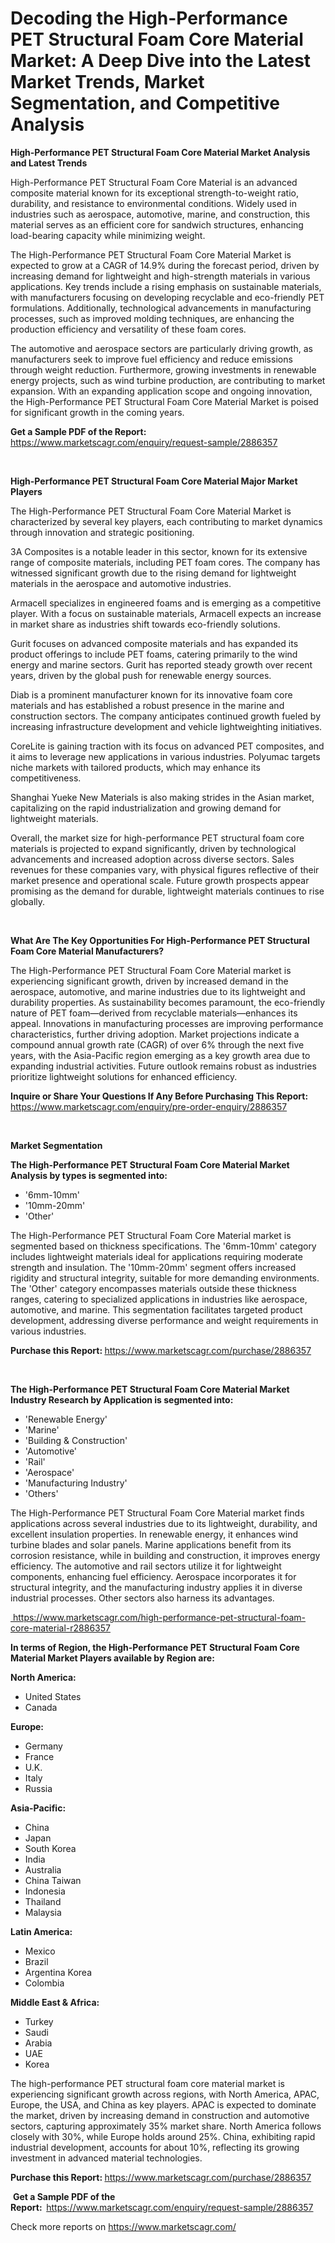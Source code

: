 <p><h1>Decoding the High-Performance PET Structural Foam Core Material Market: A Deep Dive into the Latest Market Trends, Market Segmentation, and Competitive Analysis</h1></p><p><strong>High-Performance PET Structural Foam Core Material Market Analysis and Latest Trends</strong></p>
<p><p>High-Performance PET Structural Foam Core Material is an advanced composite material known for its exceptional strength-to-weight ratio, durability, and resistance to environmental conditions. Widely used in industries such as aerospace, automotive, marine, and construction, this material serves as an efficient core for sandwich structures, enhancing load-bearing capacity while minimizing weight.</p><p>The High-Performance PET Structural Foam Core Material Market is expected to grow at a CAGR of 14.9% during the forecast period, driven by increasing demand for lightweight and high-strength materials in various applications. Key trends include a rising emphasis on sustainable materials, with manufacturers focusing on developing recyclable and eco-friendly PET formulations. Additionally, technological advancements in manufacturing processes, such as improved molding techniques, are enhancing the production efficiency and versatility of these foam cores.</p><p>The automotive and aerospace sectors are particularly driving growth, as manufacturers seek to improve fuel efficiency and reduce emissions through weight reduction. Furthermore, growing investments in renewable energy projects, such as wind turbine production, are contributing to market expansion. With an expanding application scope and ongoing innovation, the High-Performance PET Structural Foam Core Material Market is poised for significant growth in the coming years.</p></p>
<p><strong>Get a Sample PDF of the Report:&nbsp;</strong> <a href="https://www.marketscagr.com/enquiry/request-sample/2886357?utm_campaign=1905&utm_medium=2&utm_source=Github&utm_content=ia&utm_term=13032025&utm_id=high-performance-pet-structural-foam-core-material">https://www.marketscagr.com/enquiry/request-sample/2886357</a></p>
<p>&nbsp;</p>
<p><strong>High-Performance PET Structural Foam Core Material Major Market Players</strong></p>
<p><p>The High-Performance PET Structural Foam Core Material Market is characterized by several key players, each contributing to market dynamics through innovation and strategic positioning.</p><p>3A Composites is a notable leader in this sector, known for its extensive range of composite materials, including PET foam cores. The company has witnessed significant growth due to the rising demand for lightweight materials in the aerospace and automotive industries. </p><p>Armacell specializes in engineered foams and is emerging as a competitive player. With a focus on sustainable materials, Armacell expects an increase in market share as industries shift towards eco-friendly solutions. </p><p>Gurit focuses on advanced composite materials and has expanded its product offerings to include PET foams, catering primarily to the wind energy and marine sectors. Gurit has reported steady growth over recent years, driven by the global push for renewable energy sources.</p><p>Diab is a prominent manufacturer known for its innovative foam core materials and has established a robust presence in the marine and construction sectors. The company anticipates continued growth fueled by increasing infrastructure development and vehicle lightweighting initiatives.</p><p>CoreLite is gaining traction with its focus on advanced PET composites, and it aims to leverage new applications in various industries. Polyumac targets niche markets with tailored products, which may enhance its competitiveness.</p><p>Shanghai Yueke New Materials is also making strides in the Asian market, capitalizing on the rapid industrialization and growing demand for lightweight materials.</p><p>Overall, the market size for high-performance PET structural foam core materials is projected to expand significantly, driven by technological advancements and increased adoption across diverse sectors. Sales revenues for these companies vary, with physical figures reflective of their market presence and operational scale. Future growth prospects appear promising as the demand for durable, lightweight materials continues to rise globally.</p></p>
<p>&nbsp;</p>
<p><strong>What Are The Key Opportunities For High-Performance PET Structural Foam Core Material Manufacturers?</strong></p>
<p><p>The High-Performance PET Structural Foam Core Material market is experiencing significant growth, driven by increased demand in the aerospace, automotive, and marine industries due to its lightweight and durability properties. As sustainability becomes paramount, the eco-friendly nature of PET foam—derived from recyclable materials—enhances its appeal. Innovations in manufacturing processes are improving performance characteristics, further driving adoption. Market projections indicate a compound annual growth rate (CAGR) of over 6% through the next five years, with the Asia-Pacific region emerging as a key growth area due to expanding industrial activities. Future outlook remains robust as industries prioritize lightweight solutions for enhanced efficiency.</p></p>
<p><strong>Inquire or Share Your Questions If Any Before Purchasing This Report:</strong> <a href="https://www.marketscagr.com/enquiry/pre-order-enquiry/2886357?utm_campaign=1905&utm_medium=2&utm_source=Github&utm_content=ia&utm_term=13032025&utm_id=high-performance-pet-structural-foam-core-material">https://www.marketscagr.com/enquiry/pre-order-enquiry/2886357</a></p>
<p>&nbsp;</p>
<p><strong>Market Segmentation</strong></p>
<p><strong>The High-Performance PET Structural Foam Core Material Market Analysis by types is segmented into:</strong></p>
<p><ul><li>'6mm-10mm'</li><li>'10mm-20mm'</li><li>'Other'</li></ul></p>
<p><p>The High-Performance PET Structural Foam Core Material market is segmented based on thickness specifications. The '6mm-10mm' category includes lightweight materials ideal for applications requiring moderate strength and insulation. The '10mm-20mm' segment offers increased rigidity and structural integrity, suitable for more demanding environments. The 'Other' category encompasses materials outside these thickness ranges, catering to specialized applications in industries like aerospace, automotive, and marine. This segmentation facilitates targeted product development, addressing diverse performance and weight requirements in various industries.</p></p>
<p><strong>Purchase this Report:&nbsp;</strong><a href="https://www.marketscagr.com/purchase/2886357?utm_campaign=1905&utm_medium=2&utm_source=Github&utm_content=ia&utm_term=13032025&utm_id=high-performance-pet-structural-foam-core-material">https://www.marketscagr.com/purchase/2886357</a></p>
<p>&nbsp;</p>
<p><strong>The High-Performance PET Structural Foam Core Material Market Industry Research by Application is segmented into:</strong></p>
<p><ul><li>'Renewable Energy'</li><li>'Marine'</li><li>'Building & Construction'</li><li>'Automotive'</li><li>'Rail'</li><li>'Aerospace'</li><li>'Manufacturing Industry'</li><li>'Others'</li></ul></p>
<p><p>The High-Performance PET Structural Foam Core Material market finds applications across several industries due to its lightweight, durability, and excellent insulation properties. In renewable energy, it enhances wind turbine blades and solar panels. Marine applications benefit from its corrosion resistance, while in building and construction, it improves energy efficiency. The automotive and rail sectors utilize it for lightweight components, enhancing fuel efficiency. Aerospace incorporates it for structural integrity, and the manufacturing industry applies it in diverse industrial processes. Other sectors also harness its advantages.</p></p>
<p><a href="https://www.marketscagr.com/high-performance-pet-structural-foam-core-material-r2886357?utm_campaign=1905&utm_medium=2&utm_source=Github&utm_content=ia&utm_term=13032025&utm_id=high-performance-pet-structural-foam-core-material">&nbsp;https://www.marketscagr.com/high-performance-pet-structural-foam-core-material-r2886357</a></p>
<p><strong>In terms of Region, the High-Performance PET Structural Foam Core Material Market Players available by Region are:</strong></p>
<p>
    <p> <strong> North America: </strong>
        <ul>
            <li>United States</li>
            <li>Canada</li>
        </ul>
        </p> 
    <p> <strong> Europe: </strong>
        <ul>
            <li>Germany</li>
            <li>France</li>
            <li>U.K.</li>
            <li>Italy</li>
            <li>Russia</li>
        </ul>
        </p> 
    <p> <strong> Asia-Pacific: </strong>
        <ul>
            <li>China</li>
            <li>Japan</li>
            <li>South Korea</li>
            <li>India</li>
            <li>Australia</li>
            <li>China Taiwan</li>
            <li>Indonesia</li>
            <li>Thailand</li>
            <li>Malaysia</li>
        </ul>
        </p> 
    <p> <strong> Latin America: </strong>
        <ul>
            <li>Mexico</li>
            <li>Brazil</li>
            <li>Argentina Korea</li>
            <li>Colombia</li>
        </ul>
        </p> 
    <p> <strong> Middle East & Africa: </strong>
        <ul>
            <li>Turkey</li>
            <li>Saudi</li>
            <li>Arabia</li>
            <li>UAE</li>
            <li>Korea</li>
        </ul>
    </p>
    </p>
<p><p>The high-performance PET structural foam core material market is experiencing significant growth across regions, with North America, APAC, Europe, the USA, and China as key players. APAC is expected to dominate the market, driven by increasing demand in construction and automotive sectors, capturing approximately 35% market share. North America follows closely with 30%, while Europe holds around 25%. China, exhibiting rapid industrial development, accounts for about 10%, reflecting its growing investment in advanced material technologies.</p></p>
<p><strong>Purchase this Report: </strong><a href="https://www.marketscagr.com/purchase/2886357?utm_campaign=1905&utm_medium=2&utm_source=Github&utm_content=ia&utm_term=13032025&utm_id=high-performance-pet-structural-foam-core-material">https://www.marketscagr.com/purchase/2886357</a></p>
<p>&nbsp;<strong>Get a Sample PDF of the Report:&nbsp;&nbsp;</strong><a href="https://www.marketscagr.com/enquiry/request-sample/2886357?utm_campaign=1905&utm_medium=2&utm_source=Github&utm_content=ia&utm_term=13032025&utm_id=high-performance-pet-structural-foam-core-material">https://www.marketscagr.com/enquiry/request-sample/2886357</a></p>
<p><strong></strong></p>
<p>Check more reports on <a href="https://www.marketscagr.com/?utm_campaign=1905&utm_medium=2&utm_source=Github&utm_content=ia&utm_term=13032025&utm_id=high-performance-pet-structural-foam-core-material">https://www.marketscagr.com/</a></p>